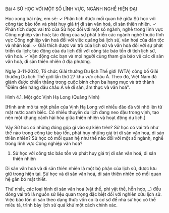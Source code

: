 Bài 4 SỬ HỌC VỚI MỘT SỐ LĨNH VỰC, NGÀNH NGHỀ HIỆN ĐẠI

Học xong bài này, em sẽ:
✓ Phân tích được mối quan hệ giữa Sử học với công tác bảo tồn và phát huy giá trị di sản văn hoá, di sản thiên nhiên.
✓ Phân tích được vai trò của Sử học đối với một số ngành, nghề trong lĩnh vực Công nghiệp văn hoá; tác động của sự phát triển các ngành nghề thuộc lĩnh vực Công nghiệp văn hoá đối với việc quảng bá lịch sử, văn hoá của dân tộc và nhân loại.
✓ Giải thích được vai trò của lịch sử và văn hoá đối với sự phát triển du lịch; tác động của du lịch đối với công tác bảo tồn di tích lịch sử, văn hoá.
✓ Vận động các bạn và mọi người cùng tham gia bảo vệ các di sản văn hoá, di sản thiên nhiên ở địa phương.

Ngày 3-11-2020, Tổ chức Giải thưởng Du lịch Thế giới (WTA) công bố Giải thưởng Du lịch Thế giới lần thứ 27 khu vực châu Á. Theo đó, Việt Nam đã giành được chiến thắng trong cuộc bình chọn ba hạng mục và trở thành "Điểm đến hàng đầu châu Á về di sản, ẩm thực và văn hoá".

Hình 4.1. Một góc Vịnh Hạ Long (Quảng Ninh)

[Hình ảnh mô tả một phần của Vịnh Hạ Long với nhiều đảo đá vôi nhô lên từ mặt nước xanh biếc. Có nhiều thuyền du lịch đang neo đậu trong vịnh, tạo nên một khung cảnh hài hòa giữa thiên nhiên và hoạt động du lịch.]

Vậy Sử học có những đóng góp gì vào sự kiện trên? Sử học có vai trò như thế nào trong công tác bảo tồn, phát huy những giá trị di sản văn hoá, di sản thiên nhiên? Sử học có mối quan hệ như thế nào đối với một số ngành, nghề trong lĩnh vực Công nghiệp văn hoá?

1. Sử học với công tác bảo tồn và phát huy giá trị di sản văn hoá, di sản thiên nhiên

Di sản văn hoá và di sản thiên nhiên là một bộ phận của lịch sử, được lưu giữ trong hiện tại. Sử học và di sản văn hoá, di sản thiên nhiên có mối quan hệ gắn bó mật thiết.

Thứ nhất, các loại hình di sản văn hoá (vật thể, phi vật thể, hỗn hợp,...) đều đóng vai trò là nguồn sử liệu quan trọng đặc biệt đối với nghiên cứu lịch sử. Việc bảo tồn di sản theo dạng thức vốn có là cơ sở để nhà sử học có thể miêu tả, trình bày lịch sử quá khứ một cách chính xác.